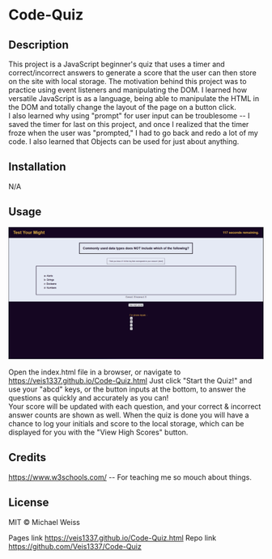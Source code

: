 # Code-Quiz

## Description

This project is a JavaScript beginner's quiz that uses a timer and correct/incorrect answers to generate a score that the user can then store on the site with local storage. 
The motivation behind this project was to practice using event listeners and manipulating the DOM. 
I learned how versatile JavaScript is as a language, being able to manipulate the HTML in the DOM and totally change the layout of the page on a button click.  
I also learned why using "prompt" for user input can be troublesome -- I saved the timer for last on this project, and once I realized that the timer froze when the user was "prompted," I had to go back and redo a lot of my code.  I also learned that Objects can be used for just about anything.  

## Installation

N/A

## Usage
![](./Assets/Images/Screenshot%202022-12-15%20101824.png)


Open the index.html file in a browser, or navigate to https://veis1337.github.io/Code-Quiz.html
Just click "Start the Quiz!" and use your "abcd" keys, or the button inputs at the bottom, to answer the questions as quickly and accurately as you can!  
Your score will be updated with each question, and your correct & incorrect answer counts are shown as well.  When the quiz is done you will have a chance to log your initials and score to the local storage, which can be displayed for you with the "View High Scores" button.



## Credits

https://www.w3schools.com/ -- For teaching me so mouch about things. 

## License

MIT © Michael Weiss

Pages link
https://veis1337.github.io/Code-Quiz.html
Repo link
https://github.com/Veis1337/Code-Quiz

